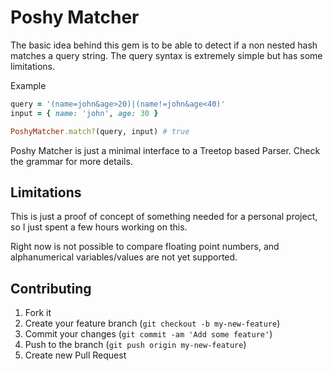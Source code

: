 # Poshy Matcher

The basic idea behind this gem is to be able to detect if a non nested hash matches a query string.
The query syntax is extremely simple but has some limitations.

Example

```ruby
query = '(name=john&age>20)|(name!=john&age<40)'
input = { name: 'john', age: 30 }

PoshyMatcher.match?(query, input) # true
```

Poshy Matcher is just a minimal interface to a Treetop based Parser. Check the grammar for more details.

## Limitations

This is just a proof of concept of something needed for a personal project, so I just spent a few hours
working on this.

Right now is not possible to compare floating point numbers, and alphanumerical variables/values are not yet supported.

## Contributing

1. Fork it
2. Create your feature branch (`git checkout -b my-new-feature`)
3. Commit your changes (`git commit -am 'Add some feature'`)
4. Push to the branch (`git push origin my-new-feature`)
5. Create new Pull Request
